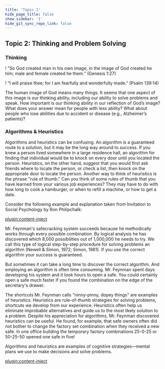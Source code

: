 ```yaml
---
title: 'Topic 2'
hide_page_title: false
show_sidebar: '1'
hide_git_sync_repo_link: false
---
```

## **Topic 2: Thinking and Problem Solving**

### Thinking

! “So God created man in his own image, in the image of God created he him; male and female created he them.” (Genesis 1:27)

! “I will praise thee; for I am fearfully and wonderfully made.” (Psalm 139:14)

The human image of God means many things. It seems that one aspect of this image is our thinking ability, including our ability to solve problems and speak. How important is our thinking ability in our reflection of God’s image? What does your answer mean for people with less ability? What about people who lose abilities due to accident or disease (e.g., Alzheimer’s patients)?

### Algorithms & Heuristics

Algorithms and heuristics can be confusing. An algorithm is a guaranteed route to a solution, but it may be the long way around to success. If you knew a person lived somewhere in a large residence hall, an algorithm for finding that individual would be to knock on every door until you located the person. Heuristics, on the other hand, sug­gest that you would first ask friends where to locate the person, or check a list, then knock on the appropriate door to locate the person. Another way to think of heuristics is the phrase "rule of thumb." Can you think of some rules of thumb that you have learned from your various job experiences? They may have to do with how long to cook a hamburger, or when to refill a machine, or how to get a date.

Consider the following example and explanation taken from Invitation to Social Psychology by Ron Philipchalk:


[plugin:content-inject](../_1-1)

Mr. Feynman's safecracking system succeeds because he methodically works through every possible combination. By logical analysis he has discovered which 8,000 possibilities out of 1,000,000 he needs to try. We call this type of logical step-by-step procedure for solving problems an algorithm (Newell & Simon, 1972; Simon, 1981). If you use the correct algorithm your success is guaranteed.

But sometimes it can take a long time to discover the correct algorithm. And employing an algorithm is often time consuming. Mr. Feynman spent days developing his system and it took hours to open a safe. You could certainly open a safe much faster if you found the combination on the edge of the secretary's drawer.

The shortcuts Mr. Feynman calls "ninny-pinny, dopey things" are examples of heuristics. Heuristics are rule-of-thumb strategies for solving problems, shortcuts we develop from our experience. Heuristics often help us eliminate improbable alternatives and guide us to the most likely solution to a problem. Despite his appreciation for algorithms, Mr. Feynman discovered heuristics can be useful. He found, for example, that safe owners often did not bother to change the factory set combination when they received a new safe. In one office building the temporary factory combinations 25-0-25 or 50-25-50 opened one safe in five!

Algorithms and heuristics are examples of cognitive strategies—mental plans we use to make decisions and solve problems.


[plugin:content-inject](_activities)

